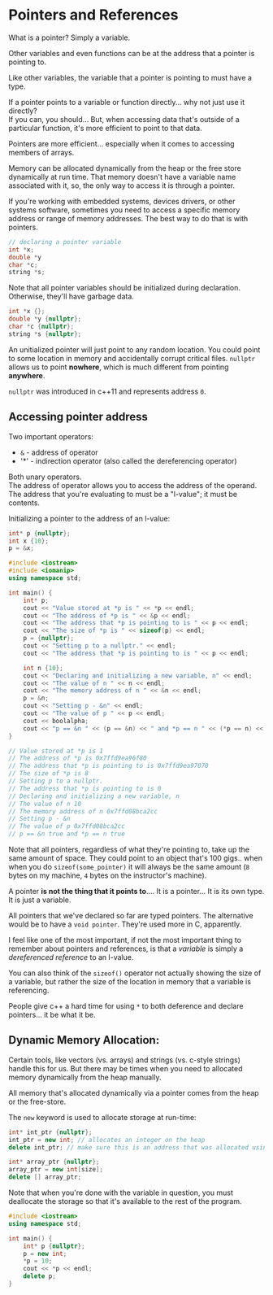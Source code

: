 # Pointers and References

What is a pointer? Simply a variable.

Other variables and even functions can be at the address that a pointer is pointing to.

Like other variables, the variable that a pointer is pointing to must have a type.

If a pointer points to a variable or function directly... why not just use it directly?  
If you can, you should... But, when accessing data that's outside of a particular function, it's more efficient to point to that data.

Pointers are more efficient... especially when it comes to accessing members of arrays.

Memory can be allocated dynamically from the heap or the free store dynamically at run time. That memory doesn't have a variable name associated with it, so, the only way to access it is through a pointer. 

If you're working with embedded systems, devices drivers, or other systems software, sometimes you need to access a specific memory address or range of memory addresses. The best way to do that is with pointers.

```c++
// declaring a pointer variable
int *x;
double *y
char *c;
string *s;
```

Note that all pointer variables should be initialized during declaration. Otherwise, they'll have garbage data.


```c++
int *x {};
double *y {nullptr};
char *c {nullptr};
string *s {nullptr};
```

An unitialized pointer will just point to any random location. You could point to some location in memory and accidentally corrupt critical files. `nullptr` allows us to point **nowhere**, which is much different from pointing **anywhere**. 

`nullptr` was introduced in c++11 and represents address `0`. 

## Accessing pointer address

Two important operators:  
* `&` - address of operator
* '*' - indirection operator (also called the dereferencing operator)

Both unary operators.  
The address of operator allows you to access the address of the operand. The address that you're evaluating to must be a "l-value"; it must be contents.

Initializing a pointer to the address of an l-value:  
```c++
int* p {nullptr};
int x {10};
p = &x;
```

```c++
#include <iostream>
#include <iomanip>
using namespace std;

int main() {
    int* p;
    cout << "Value stored at *p is " << *p << endl;
    cout << "The address of *p is " << &p << endl;
    cout << "The address that *p is pointing to is " << p << endl;
    cout << "The size of *p is " << sizeof(p) << endl;
    p = {nullptr};
    cout << "Setting p to a nullptr." << endl;
    cout << "The address that *p is pointing to is " << p << endl;

    int n {10};
    cout << "Declaring and initializing a new variable, n" << endl;
    cout << "The value of n " << n << endl;
    cout << "The memory address of n " << &n << endl;
    p = &n;
    cout << "Setting p - &n" << endl;
    cout << "The value of p " << p << endl;
    cout << boolalpha;
    cout << "p == &n " << (p == &n) << " and *p == n " << (*p == n) << endl;
}

// Value stored at *p is 1
// The address of *p is 0x7ffd9ea96f80
// The address that *p is pointing to is 0x7ffd9ea97070
// The size of *p is 8
// Setting p to a nullptr.
// The address that *p is pointing to is 0
// Declaring and initializing a new variable, n
// The value of n 10
// The memory address of n 0x7ffd08bca2cc
// Setting p - &n
// The value of p 0x7ffd08bca2cc
// p == &n true and *p == n true

```

Note that all pointers, regardless of what they're pointing to, take up the same amount of space. They could point to an object that's 100 gigs.. when when you do `sizeof(some_pointer)` it will always be the same amount (`8` bytes on my machine, `4` bytes on the instructor's machine).

A pointer **is not the thing that it points to**.... It is a pointer... It is its own type. It is just a variable. 

All pointers that we've declared so far are typed pointers. The alternative would be to have a `void pointer`. They're used more in C, apparently.

I feel like one of the most important, if not the most important thing to remember about pointers and references, is that a _variable_ is simply a _dereferenced reference_ to an l-value.

You can also think of the `sizeof()` operator not actually showing the size of a variable, but rather the size of the location in memory that a variable is referencing. 

People give c++ a hard time for using `*` to both deference and declare pointers... it be what it be. 

## Dynamic Memory Allocation:

Certain tools, like vectors (vs. arrays) and strings (vs. c-style strings) handle this for us. But there may be times 
when you need to allocated memory dynamically from the heap manually. 

All memory that's allocated dynamically via a pointer comes from the heap or the free-store. 

The `new` keyword is used to allocate storage at run-time:  
```c++
int* int_ptr {nullptr};
int_ptr = new int; // allocates an integer on the heap
delete int_ptr; // make sure this is an address that was allocated using `new`... not sure what happens if it's not.. 

int* array_ptr {nullptr}; 
array_ptr = new int[size];
delete [] array_ptr;
```

Note that when you're done with the variable in question, you must deallocate the storage so that it's available to the rest of the program. 

```c++
#include <iostream>
using namespace std;

int main() {
    int* p {nullptr};
    p = new int;
    *p = 10;
    cout << *p << endl;
    delete p;
}
```
